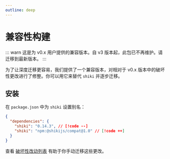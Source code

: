 ```yaml
---
outline: deep
---
```


# 兼容性构建

::: warn
这是为 v0.x 用户提供的兼容版本。自 v3 版本起，此包已不再维护。请迁移到最新版本。
:::

为了让深度迁移更容易，我们提供了一个兼容版本，对相对于 v0.x 版本中的破坏性更改进行了修整。你可以用它来替代 `shiki` 并逐步迁移。

## 安装

<Badges name="@shikijs/compat" />

在 `package.json` 中为 `shiki` 设置别名：

<!-- eslint-skip -->

```json
{
  "dependencies": {
    "shiki": "0.14.3", // [!code --]
    "shiki": "npm:@shikijs/compat@1.0" // [!code ++]
  }
}
```

查看 [破坏性改动列表](/guide/migrate#migrate-from-v0-14) 有助于你手动迁移这些更改。
